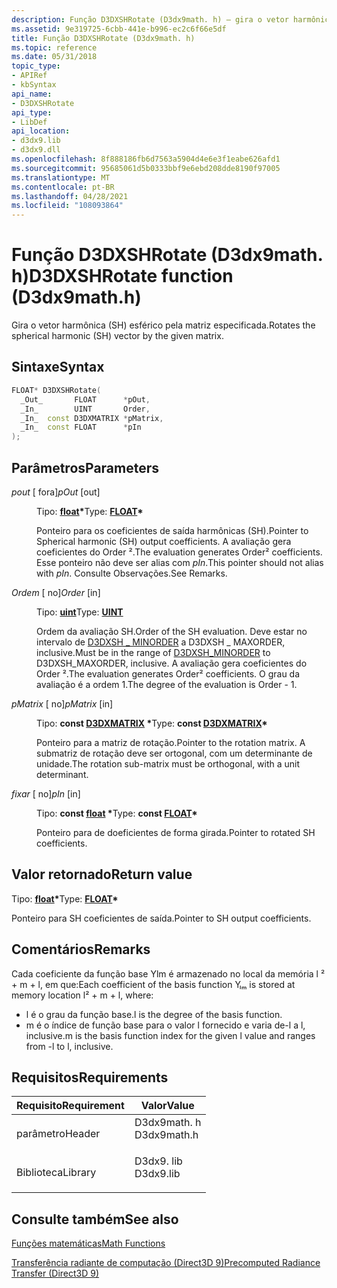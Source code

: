 ```yaml
---
description: Função D3DXSHRotate (D3dx9math. h) – gira o vetor harmônica (SH) esférico pela matriz especificada.
ms.assetid: 9e319725-6cbb-441e-b996-ec2c6f66e5df
title: Função D3DXSHRotate (D3dx9math. h)
ms.topic: reference
ms.date: 05/31/2018
topic_type:
- APIRef
- kbSyntax
api_name:
- D3DXSHRotate
api_type:
- LibDef
api_location:
- d3dx9.lib
- d3dx9.dll
ms.openlocfilehash: 8f888186fb6d7563a5904d4e6e3f1eabe626afd1
ms.sourcegitcommit: 95685061d5b0333bbf9e6ebd208dde8190f97005
ms.translationtype: MT
ms.contentlocale: pt-BR
ms.lasthandoff: 04/28/2021
ms.locfileid: "108093864"
---
```

# <a name="d3dxshrotate-function-d3dx9mathh"></a><span data-ttu-id="5ecb8-103">Função D3DXSHRotate (D3dx9math. h)</span><span class="sxs-lookup"><span data-stu-id="5ecb8-103">D3DXSHRotate function (D3dx9math.h)</span></span>

<span data-ttu-id="5ecb8-104">Gira o vetor harmônica (SH) esférico pela matriz especificada.</span><span class="sxs-lookup"><span data-stu-id="5ecb8-104">Rotates the spherical harmonic (SH) vector by the given matrix.</span></span>

## <a name="syntax"></a><span data-ttu-id="5ecb8-105">Sintaxe</span><span class="sxs-lookup"><span data-stu-id="5ecb8-105">Syntax</span></span>


```C++
FLOAT* D3DXSHRotate(
  _Out_       FLOAT      *pOut,
  _In_        UINT       Order,
  _In_  const D3DXMATRIX *pMatrix,
  _In_  const FLOAT      *pIn
);
```



## <a name="parameters"></a><span data-ttu-id="5ecb8-106">Parâmetros</span><span class="sxs-lookup"><span data-stu-id="5ecb8-106">Parameters</span></span>

<dl> <dt>

<span data-ttu-id="5ecb8-107">*pout* \[ fora\]</span><span class="sxs-lookup"><span data-stu-id="5ecb8-107">*pOut* \[out\]</span></span>
</dt> <dd>

<span data-ttu-id="5ecb8-108">Tipo: **[ **float**](../winprog/windows-data-types.md)\***</span><span class="sxs-lookup"><span data-stu-id="5ecb8-108">Type: **[**FLOAT**](../winprog/windows-data-types.md)\***</span></span>

<span data-ttu-id="5ecb8-109">Ponteiro para os coeficientes de saída harmônicas (SH).</span><span class="sxs-lookup"><span data-stu-id="5ecb8-109">Pointer to Spherical harmonic (SH) output coefficients.</span></span> <span data-ttu-id="5ecb8-110">A avaliação gera coeficientes do Order ².</span><span class="sxs-lookup"><span data-stu-id="5ecb8-110">The evaluation generates Order² coefficients.</span></span> <span data-ttu-id="5ecb8-111">Esse ponteiro não deve ser alias com *pIn*.</span><span class="sxs-lookup"><span data-stu-id="5ecb8-111">This pointer should not alias with *pIn*.</span></span> <span data-ttu-id="5ecb8-112">Consulte Observações.</span><span class="sxs-lookup"><span data-stu-id="5ecb8-112">See Remarks.</span></span>

</dd> <dt>

<span data-ttu-id="5ecb8-113">*Ordem* \[ no\]</span><span class="sxs-lookup"><span data-stu-id="5ecb8-113">*Order* \[in\]</span></span>
</dt> <dd>

<span data-ttu-id="5ecb8-114">Tipo: **[ **uint**](../winprog/windows-data-types.md)**</span><span class="sxs-lookup"><span data-stu-id="5ecb8-114">Type: **[**UINT**](../winprog/windows-data-types.md)**</span></span>

<span data-ttu-id="5ecb8-115">Ordem da avaliação SH.</span><span class="sxs-lookup"><span data-stu-id="5ecb8-115">Order of the SH evaluation.</span></span> <span data-ttu-id="5ecb8-116">Deve estar no intervalo de [D3DXSH \_ MINORDER](other-d3dx-constants.md) a D3DXSH \_ MAXORDER, inclusive.</span><span class="sxs-lookup"><span data-stu-id="5ecb8-116">Must be in the range of [D3DXSH\_MINORDER](other-d3dx-constants.md) to D3DXSH\_MAXORDER, inclusive.</span></span> <span data-ttu-id="5ecb8-117">A avaliação gera coeficientes do Order ².</span><span class="sxs-lookup"><span data-stu-id="5ecb8-117">The evaluation generates Order² coefficients.</span></span> <span data-ttu-id="5ecb8-118">O grau da avaliação é a ordem 1.</span><span class="sxs-lookup"><span data-stu-id="5ecb8-118">The degree of the evaluation is Order - 1.</span></span>

</dd> <dt>

<span data-ttu-id="5ecb8-119">*pMatrix* \[ no\]</span><span class="sxs-lookup"><span data-stu-id="5ecb8-119">*pMatrix* \[in\]</span></span>
</dt> <dd>

<span data-ttu-id="5ecb8-120">Tipo: **const [**D3DXMATRIX**](d3dxmatrix.md) \***</span><span class="sxs-lookup"><span data-stu-id="5ecb8-120">Type: **const [**D3DXMATRIX**](d3dxmatrix.md)\***</span></span>

<span data-ttu-id="5ecb8-121">Ponteiro para a matriz de rotação.</span><span class="sxs-lookup"><span data-stu-id="5ecb8-121">Pointer to the rotation matrix.</span></span> <span data-ttu-id="5ecb8-122">A submatriz de rotação deve ser ortogonal, com um determinante de unidade.</span><span class="sxs-lookup"><span data-stu-id="5ecb8-122">The rotation sub-matrix must be orthogonal, with a unit determinant.</span></span>

</dd> <dt>

<span data-ttu-id="5ecb8-123">*fixar* \[ no\]</span><span class="sxs-lookup"><span data-stu-id="5ecb8-123">*pIn* \[in\]</span></span>
</dt> <dd>

<span data-ttu-id="5ecb8-124">Tipo: **const [**float**](../winprog/windows-data-types.md) \***</span><span class="sxs-lookup"><span data-stu-id="5ecb8-124">Type: **const [**FLOAT**](../winprog/windows-data-types.md)\***</span></span>

<span data-ttu-id="5ecb8-125">Ponteiro para de doeficientes de forma girada.</span><span class="sxs-lookup"><span data-stu-id="5ecb8-125">Pointer to rotated SH coefficients.</span></span>

</dd> </dl>

## <a name="return-value"></a><span data-ttu-id="5ecb8-126">Valor retornado</span><span class="sxs-lookup"><span data-stu-id="5ecb8-126">Return value</span></span>

<span data-ttu-id="5ecb8-127">Tipo: **[ **float**](../winprog/windows-data-types.md)\***</span><span class="sxs-lookup"><span data-stu-id="5ecb8-127">Type: **[**FLOAT**](../winprog/windows-data-types.md)\***</span></span>

<span data-ttu-id="5ecb8-128">Ponteiro para SH coeficientes de saída.</span><span class="sxs-lookup"><span data-stu-id="5ecb8-128">Pointer to SH output coefficients.</span></span>

## <a name="remarks"></a><span data-ttu-id="5ecb8-129">Comentários</span><span class="sxs-lookup"><span data-stu-id="5ecb8-129">Remarks</span></span>

<span data-ttu-id="5ecb8-130">Cada coeficiente da função base Ylm é armazenado no local da memória l ² + m + l, em que:</span><span class="sxs-lookup"><span data-stu-id="5ecb8-130">Each coefficient of the basis function Yₗₘ is stored at memory location l² + m + l, where:</span></span>

-   <span data-ttu-id="5ecb8-131">l é o grau da função base.</span><span class="sxs-lookup"><span data-stu-id="5ecb8-131">l is the degree of the basis function.</span></span>
-   <span data-ttu-id="5ecb8-132">m é o índice de função base para o valor l fornecido e varia de-l a l, inclusive.</span><span class="sxs-lookup"><span data-stu-id="5ecb8-132">m is the basis function index for the given l value and ranges from -l to l, inclusive.</span></span>

## <a name="requirements"></a><span data-ttu-id="5ecb8-133">Requisitos</span><span class="sxs-lookup"><span data-stu-id="5ecb8-133">Requirements</span></span>



| <span data-ttu-id="5ecb8-134">Requisito</span><span class="sxs-lookup"><span data-stu-id="5ecb8-134">Requirement</span></span> | <span data-ttu-id="5ecb8-135">Valor</span><span class="sxs-lookup"><span data-stu-id="5ecb8-135">Value</span></span> |
|--------------------|----------------------------------------------------------------------------------------|
| <span data-ttu-id="5ecb8-136">parâmetro</span><span class="sxs-lookup"><span data-stu-id="5ecb8-136">Header</span></span><br/>  | <dl> <span data-ttu-id="5ecb8-137"><dt>D3dx9math. h</dt></span><span class="sxs-lookup"><span data-stu-id="5ecb8-137"><dt>D3dx9math.h</dt></span></span> </dl> |
| <span data-ttu-id="5ecb8-138">Biblioteca</span><span class="sxs-lookup"><span data-stu-id="5ecb8-138">Library</span></span><br/> | <dl> <span data-ttu-id="5ecb8-139"><dt>D3dx9. lib</dt></span><span class="sxs-lookup"><span data-stu-id="5ecb8-139"><dt>D3dx9.lib</dt></span></span> </dl>   |



## <a name="see-also"></a><span data-ttu-id="5ecb8-140">Consulte também</span><span class="sxs-lookup"><span data-stu-id="5ecb8-140">See also</span></span>

<dl> <dt>

[<span data-ttu-id="5ecb8-141">Funções matemáticas</span><span class="sxs-lookup"><span data-stu-id="5ecb8-141">Math Functions</span></span>](dx9-graphics-reference-d3dx-functions-math.md)
</dt> <dt>

[<span data-ttu-id="5ecb8-142">Transferência radiante de computação (Direct3D 9)</span><span class="sxs-lookup"><span data-stu-id="5ecb8-142">Precomputed Radiance Transfer (Direct3D 9)</span></span>](precomputed-radiance-transfer.md)
</dt> </dl>

 

 
